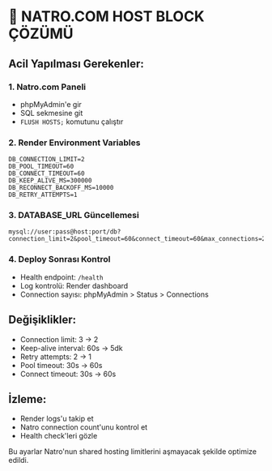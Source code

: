 # 🚨 NATRO.COM HOST BLOCK ÇÖZÜMÜ

## Acil Yapılması Gerekenler:

### 1. Natro.com Paneli
- phpMyAdmin'e gir
- SQL sekmesine git
- `FLUSH HOSTS;` komutunu çalıştır

### 2. Render Environment Variables
```
DB_CONNECTION_LIMIT=2
DB_POOL_TIMEOUT=60
DB_CONNECT_TIMEOUT=60
DB_KEEP_ALIVE_MS=300000
DB_RECONNECT_BACKOFF_MS=10000
DB_RETRY_ATTEMPTS=1
```

### 3. DATABASE_URL Güncellemesi
```
mysql://user:pass@host:port/db?connection_limit=2&pool_timeout=60&connect_timeout=60&max_connections=2&wait_timeout=300
```

### 4. Deploy Sonrası Kontrol
- Health endpoint: `/health`
- Log kontrolü: Render dashboard
- Connection sayısı: phpMyAdmin > Status > Connections

## Değişiklikler:
- Connection limit: 3 → 2
- Keep-alive interval: 60s → 5dk
- Retry attempts: 2 → 1
- Pool timeout: 30s → 60s
- Connect timeout: 30s → 60s

## İzleme:
- Render logs'u takip et
- Natro connection count'unu kontrol et
- Health check'leri gözle

Bu ayarlar Natro'nun shared hosting limitlerini aşmayacak şekilde optimize edildi.
